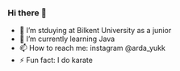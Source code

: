 ### Hi there 👋
- 🔭 I’m stduying at Bilkent University as a junior
- 🌱 I’m currently learning Java
- 📫 How to reach me: instagram @arda_yukk
- ⚡ Fun fact: I do karate
